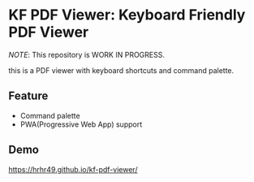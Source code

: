 # KF PDF Viewer: Keyboard Friendly PDF Viewer

*NOTE*: This repository is WORK IN PROGRESS.

this is a PDF viewer with keyboard shortcuts and command palette.

## Feature

* Command palette
* PWA(Progressive Web App) support

## Demo

https://hrhr49.github.io/kf-pdf-viewer/
